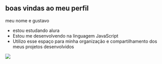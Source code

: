 ## boas vindas ao meu perfil 

meu nome e gustavo

- estou estudando alura
- Estou me desenvolvendo na linguagem JavaScript
- Utilizo esse espaço para minha organização e compartilhamento dos meus projetos desenvolvidos

![](https://media1.tenor.com/m/yFKbJFsOvs4AAAAC/luffy-smile-luffy-giggle.gif)
